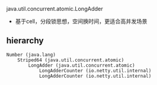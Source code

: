 java.util.concurrent.atomic.LongAdder

* 基于cell，分段锁思想，空间换时间，更适合高并发场景

## hierarchy
```
Number (java.lang)
    Striped64 (java.util.concurrent.atomic)
        LongAdder (java.util.concurrent.atomic)
            LongAdderCounter (io.netty.util.internal)
            LongAdderCounter (io.netty.util.internal)
```